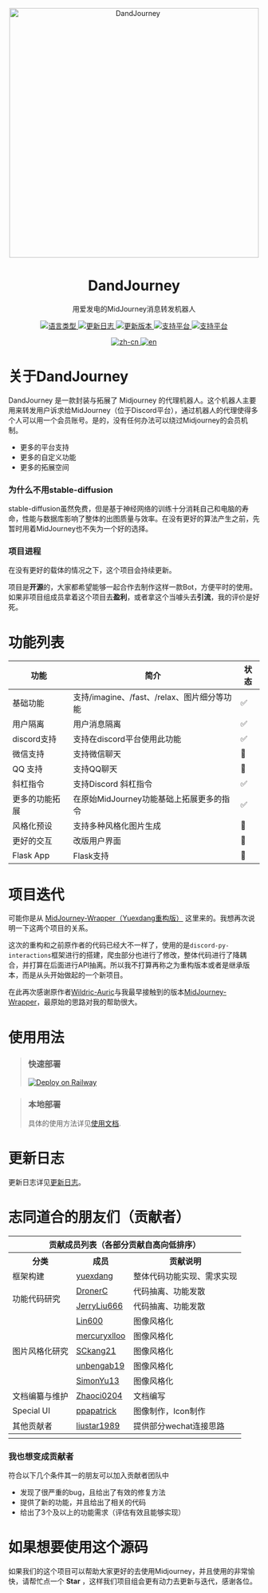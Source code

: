 <p align="center">
  <img width="500" src="https://user-images.githubusercontent.com/56034408/234861839-7cddd103-e597-4029-b514-063c4bca5227.png" alt="DandJourney">

  <h1 align="center">DandJourney</h1>
  <p align="center"> 用爱发电的MidJourney消息转发机器人 </p>
</p>

<p align="center">
  <a href="#">
    <img alt="语言类型" src="https://img.shields.io/badge/language-Python-blue?style=flat&logo=python&logoColor=white" />
  </a>
  <a href="https://github.com/yuexdang/DandJourney/blob/main/Doc/UpdateLogs.md">
    <img alt="更新日志" src="https://img.shields.io/badge/Update--Log-ClickHere-brightgreen?style=flat&logo=uploaded&logoColor=white" />
  </a>
  <a href="https://github.com/yuexdang/DandJourney/releases">
    <img alt="更新版本" src="https://img.shields.io/github/downloads/yuexdang/DandJourney/total.svg?style=flat&logo=docusign&logoColor=white" />
  </a>
  <a href="#">
    <img alt="支持平台" src="https://img.shields.io/badge/chat-discord-blue?style=flat&logo=discord&logoColor=white" />
  </a>
   <a href="#">
    <img alt="支持平台" src="https://img.shields.io/badge/chat-wechat-green?style=flat&logo=wechat&logoColor=white" />
  </a>
</p>

<p align="center">
  <a href="#">
    <img alt="zh-cn" src="https://img.shields.io/badge/-%E4%B8%AD%E6%96%87-blue" />
  </a> 
  <a href="https://github.com/yuexdang/DandJourney/blob/main/Doc/README_EN.md">
    <img alt="en" src="https://img.shields.io/badge/-ENGLISH-lightgrey" />
  </a> 
</p>

# 关于DandJourney

DandJourney 是一款封装与拓展了 Midjourney 的代理机器人。这个机器人主要用来转发用户诉求给MidJourney（位于Discord平台），通过机器人的代理使得多个人可以用一个会员账号。是的，没有任何办法可以绕过Midjourney的会员机制。

- 更多的平台支持
- 更多的自定义功能
- 更多的拓展空间

### 为什么不用stable-diffusion

stable-diffusion虽然免费，但是基于神经网络的训练十分消耗自己和电脑的寿命，性能与数据库影响了整体的出图质量与效率。在没有更好的算法产生之前，先暂时用着MidJourney也不失为一个好的选择。

### 项目进程

在没有更好的载体的情况之下，这个项目会持续更新。

项目是**开源**的，大家都希望能够一起合作去制作这样一款Bot，方便平时的使用。如果非项目组成员拿着这个项目去**盈利**，或者拿这个当噱头去**引流**，我的评价是好死。

# 功能列表
|  功能  | 简介 | 状态 |
|  ----  | ----  | ---- |
| 基础功能 | 支持/imagine、/fast、/relax、图片细分等功能 | ✅ |
| 用户隔离 | 用户消息隔离 | ✅ |
| discord支持  | 支持在discord平台使用此功能 | ✅ |
| 微信支持  | 支持微信聊天 | 🚧 |
| QQ 支持  | 支持QQ聊天 | 🚧 |
| 斜杠指令  | 支持Discord 斜杠指令 | ✅ |
| 更多的功能拓展 | 在原始MidJourney功能基础上拓展更多的指令 | ✅ |
| 风格化预设 | 支持多种风格化图片生成 | 🚧 |
| 更好的交互 | 改版用户界面 | 🚧 |
| Flask App | Flask支持 | 🚧 |

# 项目迭代

可能你是从 [MidJourney-Wrapper（Yuexdang重构版）](https://github.com/yuexdang/MidJourney-Wrapper) 这里来的。我想再次说明一下这两个项目的关系。

这次的重构和之前原作者的代码已经大不一样了，使用的是`discord-py-interactions`框架进行的搭建，爬虫部分也进行了修改，整体代码进行了降耦合，并打算在后面进行API抽离。所以我不打算再称之为重构版本或者是继承版本，而是从头开始做起的一个新项目。

在此再次感谢原作者[Wildric-Auric](https://github.com/Wildric-Auric)与我最早接触到的版本[MidJourney-Wrapper](https://github.com/Wildric-Auric/MidJourney-Wrapper)，最原始的思路对我的帮助很大。

# 使用用法

> ### **快速部署**
>
>[![Deploy on Railway](https://railway.app/button.svg)](https://railway.app/template/aWVdcq?referralCode=SvAPpE)

> ### **本地部署**
>
>具体的使用方法详见[使用文档](https://github.com/yuexdang/DandJourney/blob/main/Doc/Usage.md).

# 更新日志

更新日志详见[更新日志](https://github.com/yuexdang/DandJourney/blob/main/Doc/UpdateLogs.md)。

# 志同道合的朋友们（贡献者）


<table>
<thead>
  <tr>
    <th colspan="3">贡献成员列表（各部分贡献自高向低排序）</th>
  </tr>
</thead>
<tbody>
  <tr>
    <th>分类</td>
    <th>成员</td>
    <th>贡献说明</td>
  </tr>
  <tr>
    <td>框架构建</td>
    <td><a href="https://github.com/yuexdang">yuexdang</a></td>
    <td>整体代码功能实现、需求实现</td>
  </tr>
  <tr>
    <td rowspan="2">功能代码研究</td>
    <td><a href="https://github.com/DronerC">DronerC</a></td>
    <td>代码抽离、功能发散</td>
  </tr>
  <tr>
    <td><a href="https://github.com/JerryLiu666">JerryLiu666</a></td>
    <td>代码抽离、功能发散</td>
  </tr>
  <tr>
    <td rowspan="5">图片风格化研究</td>
    <td><a href="https://github.com/Lin600">Lin600</a></td>
    <td>图像风格化</td>
  </tr>
  <tr>
    <td><a href="https://github.com/mercuryxlloo">mercuryxlloo</a></td>
    <td>图像风格化</td>
  </tr>
  <tr>
    <td><a href="https://github.com/SCkang21">SCkang21</a></td>
    <td>图像风格化</td>
  </tr>
  <tr>
    <td><a href="https://github.com/unbengab19">unbengab19</a></td>
    <td>图像风格化</td>
  </tr>
  <tr>
    <td><a href="https://github.com/SimonYu13">SimonYu13</a></td>
    <td>图像风格化</td>
  </tr>
  <tr>
    <td>文档编纂与维护</td>
    <td><a href="https://github.com/Zhaoci0204">Zhaoci0204</a></td>
    <td>文档编写</td>
  </tr>
  <tr>
    <td>Special UI</td>
    <td><a href="https://github.com/ppapatrick">ppapatrick</a></td>
    <td>图像制作，Icon制作</td>
  </tr>
  <tr>
    <td>其他贡献者</td>
    <td><a href="https://github.com/liustar1989">liustar1989</a></td>
    <td>提供部分wechat连接思路</td>
  </tr>
  <tr>
  <th></th>
  <th></th>
  <th></th>
  </tr>
</tbody>
</table>



### 我也想变成贡献者

符合以下几个条件其一的朋友可以加入贡献者团队中
- 发现了很严重的bug，且给出了有效的修复方法
- 提供了新的功能，并且给出了相关的代码
- 给出了3个及以上的功能需求（评估有效且能够实现）

# 如果想要使用这个源码

如果我们的这个项目可以帮助大家更好的去使用Midjourney，并且使用的非常愉快，请帮忙点一个 **Star** ，这样我们项目组会更有动力去更新与迭代，感谢各位。
